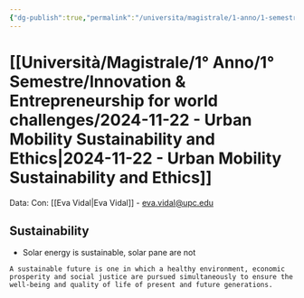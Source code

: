 ```yaml
---
{"dg-publish":true,"permalink":"/universita/magistrale/1-anno/1-semestre/innovation-and-entrepreneurship-for-world-challenges/2024-11-22-urban-mobility-sustainability-and-ethics/"}
---
```


# [[Università/Magistrale/1° Anno/1° Semestre/Innovation & Entrepreneurship for world challenges/2024-11-22 - Urban Mobility Sustainability and Ethics\|2024-11-22 - Urban Mobility Sustainability and Ethics]]

Data:
Con: [[Eva Vidal\|Eva Vidal]] - eva.vidal@upc.edu

## Sustainability

- Solar energy is sustainable, solar pane are not


```ad-quote
A sustainable future is one in which a healthy environment, economic prosperity and social justice are pursued simultaneously to ensure the well-being and quality of life of present and future generations.
```



